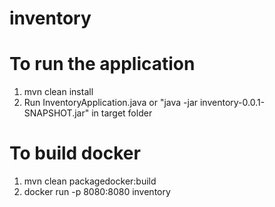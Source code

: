 # inventory
# To run the application
1. mvn clean install
2. Run InventoryApplication.java or "java -jar inventory-0.0.1-SNAPSHOT.jar" in target folder

# To build docker
1. mvn clean packagedocker:build
2. docker run -p 8080:8080 inventory

